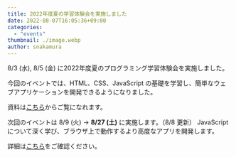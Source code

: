 ```yaml
---
title: 2022年度夏の学習体験会を実施しました
date: 2022-08-07T16:05:36+09:00
categories:
  - "events"
thumbnail: ./image.webp
author: snakamura
---
```


8/3 (水), 8/5 (金) に2022年度夏のプログラミング学習体験会を実施しました。

今回のイベントでは、HTML、CSS、JavaScript の基礎を学習し、簡単なウェブアプリケーションを開発できるようになりました。

資料は[こちら](https://learn.utcode.net/docs/trial-session)からご覧になれます。

次回のイベントは 8/9 (火) → **8/27 (土)** に実施します。（8/8 更新）
JavaScript について深く学び、ブラウザ上で動作するより高度なアプリを開発します。

詳細は[こちら](https://utcode.net/2022/info/2022-summer-events/)をご確認ください。

